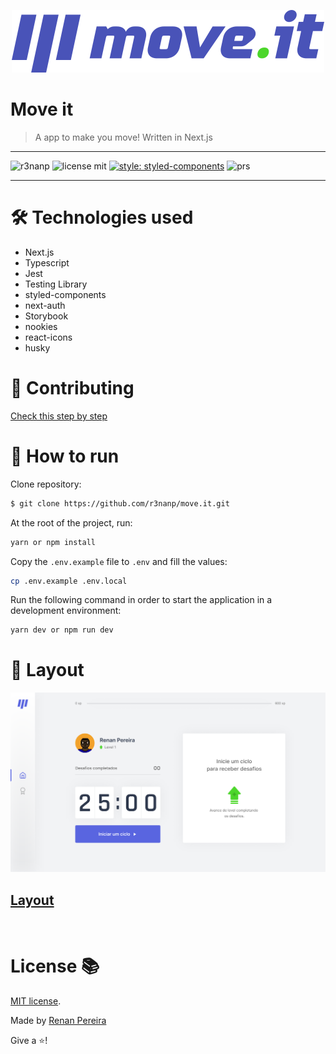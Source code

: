 <p align="center">
<img src="./.github/logo.svg" />
</p>

# Move it
> A app to make you move! Written in Next.js

---

<div align="left">

![r3nanp](https://img.shields.io/badge/r3nanp-move--it-blue?style=for-the-badge&logo=react)
![license mit](https://img.shields.io/github/license/r3nanp/screen-recorder?color=blue&label=LICENSE&logo=github&style=for-the-badge)
[![style: styled-components](https://img.shields.io/badge/style-%F0%9F%92%85%20styled--components-orange.svg?colorB=daa357&colorA=db748e&style=for-the-badge)](https://github.com/styled-components/styled-components)
![prs](https://img.shields.io/static/v1?label=PRs&message=welcome&style=for-the-badge&color=24B36B&labelColor=000000)

</div>

---

# 🛠 Technologies used

- Next.js
- Typescript
- Jest
- Testing Library
- styled-components
- next-auth
- Storybook
- nookies
- react-icons
- husky

# 🎉 Contributing

[Check this step by step](CONTRIBUTING.md)

# 🤔 How to run

Clone repository:
```bash
$ git clone https://github.com/r3nanp/move.it.git
```

At the root of the project, run:
```bash
yarn or npm install
```

Copy the `.env.example` file to `.env` and fill the values:
```bash
cp .env.example .env.local
```

Run the following command in order to start the application in a development environment:
```bash
yarn dev or npm run dev
```

# 🎨 Layout

<img src="./.github/screenshot.png">


## [Layout](https://www.figma.com/file/KNXg7ZZO8VY59RZwZqC0n5/Move.it-2.0-(Copy)?node-id=149721%3A851)

<br />

# License 📚

[MIT license](LICENSE).

Made by [Renan Pereira](https://github.com/r3nanp)

Give a ⭐️!
